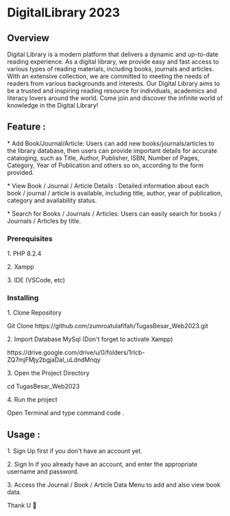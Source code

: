# DigitalLibrary 2023

<h2>Overview</h2>

<p>Digital Library is a modern platform that delivers a dynamic and up-to-date reading experience. As a digital library, we provide easy and fast access to various types of reading materials, including books, journals and articles. With an extensive collection, we are committed to meeting the needs of readers from various backgrounds and interests. Our Digital Library aims to be a trusted and inspiring reading resource for individuals, academics and literacy lovers around the world. Come join and discover the infinite world of knowledge in the Digital Library!</p>

<h2>Feature : </h2>
<p>* Add Book/Journal/Article: Users can add new books/journals/articles to the library database, then users can provide important details for accurate cataloging, such as Title, Author, Publisher, ISBN, Number of Pages, Category, Year of Publication and others so on, according to the form provided.  </p>
<p>* View Book / Journal / Article Details : Detailed information about each book / journal / article is available, including title, author, year of publication, category and availability status.</p>
<p>* Search for Books / Journals / Articles: Users can easily search for books / Journals / Articles by title.</p>

<h3>Prerequisites</h3>
<p>1. PHP 8.2.4</p>
<p>2. Xampp</p>
<p>3. IDE (VSCode, etc)</p>

<h3>Installing</h3>
<p>1. Clone Repository</p>
<p>Git Clone https://github.com/zumroatulafifah/TugasBesar_Web2023.git</p>

<p>2. Import Database MySql (Don't forget to activate Xampp)</p>
<p>https://drive.google.com/drive/u/0/folders/1rlcb-ZQ7mjFMjy2bgjaDaI_uLdndMnqy</p>

<p>3. Open the Project Directory</p>
<p>cd TugasBesar_Web2023</p>

<p>4. Run the project</p>
<p>Open Terminal and type command code . </p>

<h2>Usage : </h2>
<p>1. Sign Up first if you don't have an account yet.</p>
<p>2. Sign In if you already have an account, and enter the appropriate username and password.</p>
<p>3. Access the Journal / Book / Article Data Menu to add and also view book data.</p>

<p>Thank U 🤍</p>
